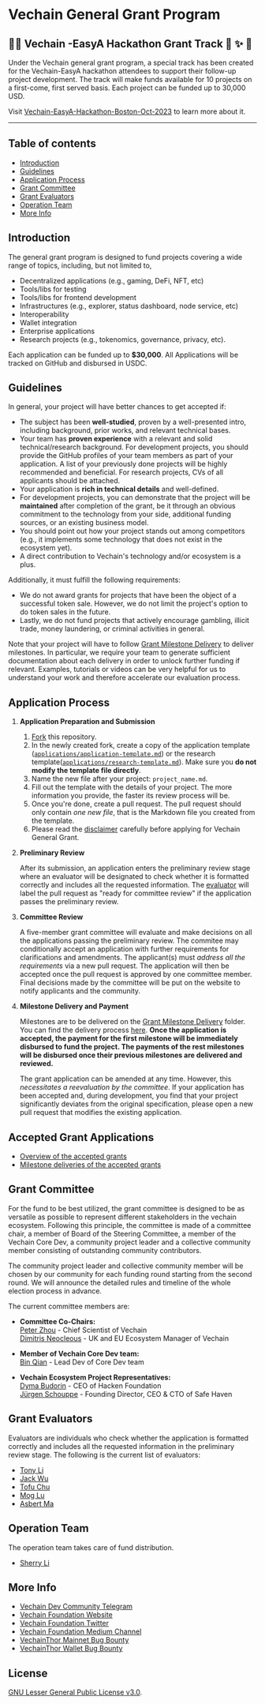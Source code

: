 # Vechain General Grant Program <!-- omit in toc -->

## :loudspeaker::loudspeaker: Vechain -EasyA Hackathon Grant Track :confetti_ball: :sparkles: :tada:

Under the Vechain general grant program, a special track has been created for the Vechain-EasyA hackathon attendees to support their follow-up project development. The track will make funds available for 10 projects on a first-come, first served basis. Each project can be funded up to 30,000 USD. 

Visit [Vechain-EasyA-Hackathon-Boston-Oct-2023](./Vechain-EasyA-Hackathon-Boston-Oct-2023) to learn more about it.

---


## Table of contents

- [Introduction](#introduction)
- [Guidelines](#guidelines)
- [Application Process](#application-process)
- [Grant Committee](#grant-committee)
- [Grant Evaluators](#grant-evaluators)
- [Operation Team](#operation-team)
- [More Info](#more-info)

## Introduction

The general grant program is designed to fund projects covering a wide range of topics, including, but not limited to,

 - Decentralized applications (e.g., gaming, DeFi, NFT, etc)
 - Tools/libs for testing
 - Tools/libs for frontend development
 - Infrastructures (e.g., explorer, status dashboard, node service, etc)
 - Interoperability
 - Wallet integration
 - Enterprise applications
 - Research projects (e.g., tokenomics, governance, privacy, etc).

Each application can be funded up to **$30,000**. All Applications will be tracked on GitHub and disbursed in USDC.


## Guidelines

In general, your project will have better chances to get accepted if:

- The subject has been **well-studied**, proven by a well-presented intro, including background, prior works, and relevant technical bases.
- Your team has **proven experience** with a relevant and solid technical/research background. For development projects, you should provide the GitHub profiles of your team members as part of your application. A list of your previously done projects will be highly recommended and beneficial. For research projects, CVs of all applicants should be attached.
- Your application is **rich in technical details** and well-defined.
- For development projects, you can demonstrate that the project will be **maintained** after completion of the grant, be it through an obvious commitment to the technology from your side, additional funding sources, or an existing business model.
- You should point out how your project stands out among competitors (e.g., it implements some technology that does not exist in the ecosystem yet).
- A direct contribution to Vechain's technology and/or ecosystem is a plus.

Additionally, it must fulfill the following requirements:

- We do not award grants for projects that have been the object of a successful token sale. However, we do not limit the project's option to do token sales in the future.
- Lastly, we do not fund projects that actively encourage gambling, illicit trade, money laundering, or criminal activities in general.

Note that your project will have to follow [Grant Milestone Delivery](/milestone-delivery) to deliver milestones. In particular, we require your team to generate sufficient documentation about each delivery in order to unlock further funding if relevant. Examples, tutorials or videos can be very helpful for us to understand your work and therefore accelerate our evaluation process.

## Application Process

1. **Application Preparation and Submission**
   1. [Fork](https://github.com/vechain/Grant-program) this repository.
   2. In the newly created fork, create a copy of the application template ([`applications/application-template.md`](applications/application-template.md)) or the research template([`applications/research-template.md`](applications/research-template.md)). Make sure you **do not modify the template file directly**.
   3. Name the new file after your project: `project_name.md`.
   4. Fill out the template with the details of your project. The more information you provide, the faster its review process will be.
   5. Once you're done, create a pull request. The pull request should only contain _one new file_, that is the Markdown file you created from the template.
   6. Please read the [disclaimer](disclaimer.md) carefully before applying for Vechain General Grant.

2. **Preliminary Review**

   After its submission, an application enters the preliminary review stage where an evaluator will be designated to check whether it is formatted correctly and includes all the requested information. The [evaluator](#grant-evaluators) will label the pull request as "ready for committee review" if the application passes the preliminary review.
   
3. **Committee Review**

   A five-member grant committee will evaluate and make decisions on all the applications passing the preliminary review. The commitee may conditionally accept an application with further requirements for clarifications and amendments. The applicant(s) must _address all the requirements_ via a new pull request. The application will then be accepted once the pull request is approved by one committee member. Final decisions made by the committee will be put on the website to notify applicants and the community. 
 
4. **Milestone Delivery and Payment**

   Milestones are to be delivered on the [Grant Milestone Delivery](./milestone-delivery) folder. You can find the delivery process [here](milestone-delivery#milestone-delivery-process). **Once the application is accepted, the payment for the first milestone will be immediately disbursed to fund the project. The payments of the rest milestones will be disbursed once their previous milestones are delivered and reviewed.**

   The grant application can be amended at any time. However, this _necessitates a reevaluation by the committee_. If your application has been accepted and, during development, you find that your project significantly deviates from the original specification, please open a new pull request that modifies the existing application.


## Accepted Grant Applications 
 - [Overview of the accepted grants](accepted_grant_applications.md)
 - [Milestone deliveries of the accepted grants](./milestone-delivery/deliveries)


## Grant Committee

For the fund to be best utilized, the grant committee is designed to be as versatile as possible to represent different stakeholders in the vechain ecosystem. Following this principle, the committee is made of a committee chair, a member of Board of the Steering Committee, a member of the Vechain Core Dev, a community project leader and a collective community member consisting of outstanding community contributors.

The community project leader and collective community member will be chosen by our community for each funding round starting from the second round. We will announce the detailed rules and timeline of the whole election process in advance.

The current committee members are:
 - **Committee Co-Chairs:**<br/>
[Peter Zhou](https://twitter.com/PeterZh47977516) - Chief Scientist of Vechain <br/>
[Dimitris Neocleous](https://twitter.com/im_dimneo/) - UK and EU Ecosystem Manager of Vechain 
   
 - **Member of Vechain Core Dev team:**<br/>
[Bin Qian](https://twitter.com/cola_tin) - Lead Dev of Core Dev team
   
 - **Vechain Ecosystem Project Representatives:** <br/>
[Dyma Budorin](https://twitter.com/buda_kyiv) - CEO of Hacken Foundation<br/>
[Jürgen Schouppe](https://twitter.com/jurgenschouppe) - Founding Director, CEO & CTO of Safe Haven

## Grant Evaluators

Evaluators are individuals who check whether the application is formatted correctly and includes all the requested information in the preliminary review stage. The following is the current list of evaluators:

- [Tony Li](https://github.com/libotony)
- [Jack Wu](https://github.com/XJWX89)
- [Tofu Chu](https://github.com/laalaguer)
- [Mog Lu](https://github.com/mongelly)
- [Asbert Ma](http://github.com/asbertMa/)

## Operation Team

The operation team takes care of fund distribution.

- [Sherry Li](https://github.com/NecoSherry)

## More Info
- [Vechain Dev Community Telegram](https://t.me/VechainDevCommunity)
- [Vechain Foundation Website](https://vechain.org)
- [Vechain Foundation Twitter](https://twitter.com/vechainofficial)
- [Vechain Foundation Medium Channel](https://vechainofficial.medium.com/)
- [VechainThor Mainnet Bug Bounty](https://github.com/vechain/thor/issues)
- [VechainThor Wallet Bug Bounty](https://vechain.typeform.com/to/c8xfxr)


## License <!-- omit in toc -->

[GNU Lesser General Public License v3.0](https://www.gnu.org/licenses/lgpl-3.0.html).
